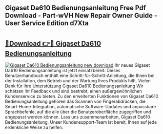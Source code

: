 ## Gigaset Da610 Bedienungsanleitung Free Pdf Download - Part-wVH New Repair Owner Guide - User Service Edition d7Xta

# <h2><a href="http://df04rnw.blite.top/?on=Gigaset+Da610+Bedienungsanleitung">🔗Download 👉🔴 Gigaset Da610 Bedienungsanleitung</a></h2>

[![Gigaset Da610 Bedienungsanleitung new download](https://i.imgur.com/lujVjoI.png)](http://df04rnw.blite.top/?on=Gigaset+Da610+Bedienungsanleitung)
Ihr neues Gigaset Da610 Bedienungsanleitung ist jetzt einsatzbereit. Dieses Benutzerhandbuch enthält eine Schritt-für-Schritt-Anleitung, die Ihnen bei der Installation, dem Betrieb und der Wartung Ihres Produkts hilft. Vielen Dank für Ihre Unterstützung Gigaset Da610 Bedienungsanleitung Wir schätzen Ihr Feedback und sind bestrebt, einen außergewöhnlichen Kundenservice zu bieten. Zu den erweiterten Funktionen von Gigaset Da610 Bedienungsanleitung gehören das Scannen von Fingerabdrücken, die Smart-Home-Integration, automatische Software-Updates und anpassbare Sprachbefehle, auf die alle über die Benutzeroberfläche zugegriffen und angepasst werden können. Lass uns zusammenarbeiten, Gigaset Da610 Bedienungsanleitung. Unser Kundensupport-Team ist bereit, Ihnen auf jede erdenkliche Weise zu helfen.
